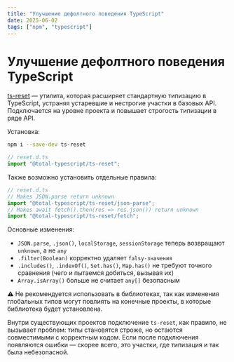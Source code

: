 ```yaml
---
title: "Улучшение дефолтного поведения TypeScript"
date: 2025-06-02
tags: ["npm", "typescript"]
---
```


# Улучшение дефолтного поведения TypeScript

[ts-reset](https://www.totaltypescript.com/ts-reset) — утилита, которая расширяет стандартную типизацию в TypeScript, устраняя устаревшие и нестрогие участки в базовых API.
Подключается на уровне проекта и повышает строгость типизации в ряде API.

Установка:

```bash
npm i --save-dev ts-reset
```

```ts
// reset.d.ts
import "@total-typescript/ts-reset";
```

Также возможно установить отдельные правила:

```ts
// reset.d.ts
// Makes JSON.parse return unknown
import "@total-typescript/ts-reset/json-parse";
// Makes await fetch().then(res => res.json()) return unknown
import "@total-typescript/ts-reset/fetch";
```

Основные изменения:

- `JSON.parse`, `.json()`, `localStorage`, `sessionStorage` теперь возвращают `unknown`, а не `any`
- `.filter(Boolean)` корректно удаляет `falsy-значения`
- `.includes()`, `.indexOf()`, `Set.has()`, `Map.has()` не требуют точного сравнения (чего и пытаемся добиться, вызывая их)
- `Array.isArray()` больше не считает `any[]` безопасным

⚠️ Не рекомендуется использовать в библиотеках, так как изменения глобальных типов могут повлиять на конечные проекты, в которые библиотека будет установлена.

Внутри существующих проектов подключение `ts-reset`, как правило, не вызывает проблем: типы становятся строже, но остаются совместимыми с корректным кодом.
Если после подключения появляются ошибки — скорее всего, это участки, где типизация и так была небезопасной.

